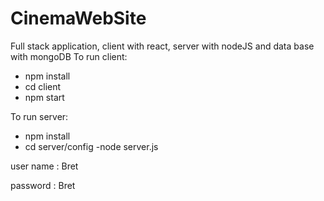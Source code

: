 # CinemaWebSite
Full stack application, client with react, server with nodeJS and data base with mongoDB
To run client: 
- npm install
- cd client
- npm start

To run server:
- npm install
- cd server/config
-node server.js

user name : Bret 

password : Bret
